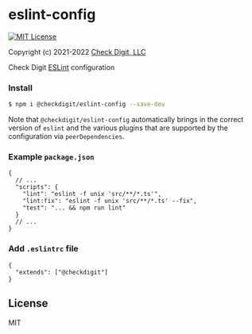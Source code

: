 # eslint-config

[![MIT License](https://img.shields.io/github/license/checkdigit/eslint-config)](https://github.com/checkdigit/eslint-config/blob/master/LICENSE.txt)

Copyright (c) 2021-2022 [Check Digit, LLC](https://checkdigit.com)

Check Digit [ESLint](https://eslint.org/) configuration

### Install

```bash
$ npm i @checkdigit/eslint-config --save-dev
```

Note that `@checkdigit/eslint-config` automatically brings in the correct version of `eslint` and the various
plugins that are supported by the configuration via `peerDependencies`.

### Example `package.json`

```jsonc
{
  // ...
  "scripts": {
    "lint": "eslint -f unix 'src/**/*.ts'",
    "lint:fix": "eslint -f unix 'src/**/*.ts' --fix",
    "test": "... && npm run lint"
  }
  // ...
}
```

### Add `.eslintrc` file

```jsonc
{
  "extends": ["@checkdigit"]
}
```

## License

MIT
